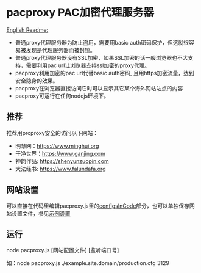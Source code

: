 # pacproxy PAC加密代理服务器
[English Readme:](\/documents\/README_EN\.md)

* 普通proxy代理服务器为防止盗用，需要用basic auth密码保护，但这就很容易被发现是代理服务器而被封锁。
* 普通proxy代理服务器没有SSL加密，如果SSL加密的话一般浏览器也不大支持，需要利用pac url让浏览器支持ssl加密的proxy代理。
* pacproxy利用加密的pac url代替basic auth密码, 且用https加密流量，达到安全隐身的效果。
* pacproxy在浏览器直接访问它时可以显示其它某个海外网站站点的内容
* pacproxy可运行在任何nodejs环境下。

## 推荐
推荐用prcproxy安全的访问以下网站：
* 明慧网：https://www.minghui.org
* 干净世界：https://www.ganjing.com
* 神韵作品: https://shenyunzuopin.com
* 大法经书: https://www.falundafa.org

## 网站设置
可以直接在代码里编辑pacproxy.js里的[configsInCode](pacproxy\.js)部分，也可以单独保存网站设置文件，参见[示例设置](example.site.domain)

## 运行
node pacproxy.js [网站配置文件] [监听端口号]

如：node pacproxy.js ./example.site.domain/production.cfg 3129
